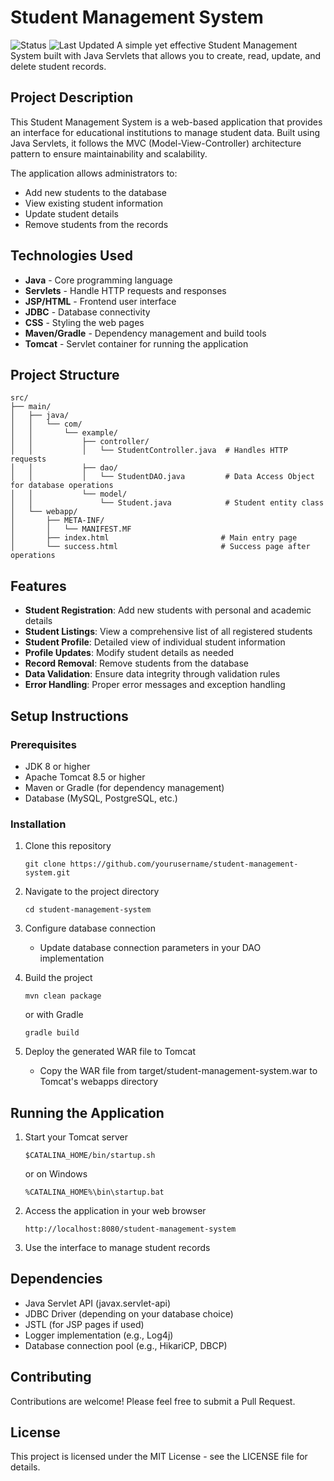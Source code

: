 # Student Management System

![Status](https://img.shields.io/badge/Status-Active-brightgreen) ![Last Updated](https://img.shields.io/badge/Last%20Updated-April%202025-blue)
A simple yet effective Student Management System built with Java Servlets that allows you to create, read, update, and delete student records.

## Project Description

This Student Management System is a web-based application that provides an interface for educational institutions to manage student data. Built using Java Servlets, it follows the MVC (Model-View-Controller) architecture pattern to ensure maintainability and scalability.

The application allows administrators to:
- Add new students to the database
- View existing student information
- Update student details
- Remove students from the records

## Technologies Used

- **Java** - Core programming language
- **Servlets** - Handle HTTP requests and responses
- **JSP/HTML** - Frontend user interface
- **JDBC** - Database connectivity
- **CSS** - Styling the web pages
- **Maven/Gradle** - Dependency management and build tools
- **Tomcat** - Servlet container for running the application

## Project Structure

```
src/
├── main/
│   ├── java/
│   │   └── com/
│   │       └── example/
│   │           ├── controller/
│   │           │   └── StudentController.java  # Handles HTTP requests
│   │           ├── dao/
│   │           │   └── StudentDAO.java         # Data Access Object for database operations
│   │           └── model/
│   │               └── Student.java            # Student entity class
│   └── webapp/
│       ├── META-INF/
│       │   └── MANIFEST.MF
│       ├── index.html                         # Main entry page
│       └── success.html                       # Success page after operations
```

## Features

- **Student Registration**: Add new students with personal and academic details
- **Student Listings**: View a comprehensive list of all registered students
- **Student Profile**: Detailed view of individual student information
- **Profile Updates**: Modify student details as needed
- **Record Removal**: Remove students from the database
- **Data Validation**: Ensure data integrity through validation rules
- **Error Handling**: Proper error messages and exception handling

## Setup Instructions

### Prerequisites

- JDK 8 or higher
- Apache Tomcat 8.5 or higher
- Maven or Gradle (for dependency management)
- Database (MySQL, PostgreSQL, etc.)

### Installation

1. Clone this repository
   ```
   git clone https://github.com/yourusername/student-management-system.git
   ```

2. Navigate to the project directory
   ```
   cd student-management-system
   ```

3. Configure database connection
   - Update database connection parameters in your DAO implementation

4. Build the project
   ```
   mvn clean package
   ```
   or with Gradle
   ```
   gradle build
   ```

5. Deploy the generated WAR file to Tomcat
   - Copy the WAR file from target/student-management-system.war to Tomcat's webapps directory

## Running the Application

1. Start your Tomcat server
   ```
   $CATALINA_HOME/bin/startup.sh
   ```
   or on Windows
   ```
   %CATALINA_HOME%\bin\startup.bat
   ```

2. Access the application in your web browser
   ```
   http://localhost:8080/student-management-system
   ```

3. Use the interface to manage student records

## Dependencies

- Java Servlet API (javax.servlet-api)
- JDBC Driver (depending on your database choice)
- JSTL (for JSP pages if used)
- Logger implementation (e.g., Log4j)
- Database connection pool (e.g., HikariCP, DBCP)

## Contributing

Contributions are welcome! Please feel free to submit a Pull Request.

## License

This project is licensed under the MIT License - see the LICENSE file for details.

